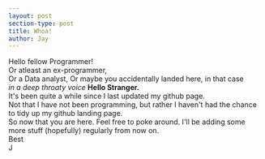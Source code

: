 ```yaml
---
layout: post
section-type: post
title: Whoa!
author: Jay
---
```



Hello fellow Programmer!<br>
Or atleast an ex-programmer,<br>
Or a Data analyst,
Or maybe you accidentally landed here, in that case
<br> *in a deep throaty voice* <b>Hello Stranger.</b><br>
It's been quite a while since I last updated my github page.<br>
Not that I have not been programming, but rather I haven't had the chance to tidy up my github landing page.<br>
So now that you are here. Feel free to poke around. I'll be adding some more stuff (hopefully) regularly from now on.<br>
Best<br>
J
